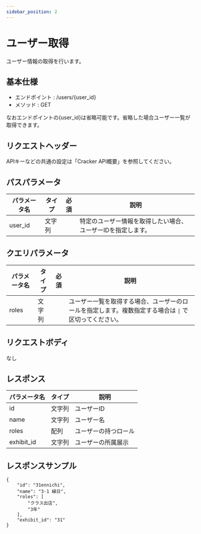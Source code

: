 ```yaml
---
sidebar_position: 2
---
```


# ユーザー取得
ユーザー情報の取得を行います。

## 基本仕様
- エンドポイント : /users/{user_id}
- メソッド : GET

なおエンドポイントの{user_id}は省略可能です。省略した場合ユーザー一覧が取得できます。

## リクエストヘッダー
APIキーなどの共通の設定は「Cracker API概要」を参照してください。

## パスパラメータ

|パラメータ名|タイプ|必須|説明|
|----|----|----|----|
|user_id|文字列||特定のユーザー情報を取得したい場合、ユーザーIDを指定します。|

## クエリパラメータ

|パラメータ名|タイプ|必須|説明|
|----|----|----|----|
|roles|文字列||ユーザー一覧を取得する場合、ユーザーのロールを指定します。複数指定する場合は `\|` で区切ってください。|

## リクエストボディ
なし

## レスポンス

|パラメータ名|タイプ|説明|
|----|----|----|
|id|文字列|ユーザーID|
|name|文字列|ユーザー名|
|roles|配列|ユーザーの持つロール|
|exhibit_id|文字列|ユーザーの所属展示|

## レスポンスサンプル
```
{
    "id": "31ennichi",
    "name": "3-1 縁日",
    "roles": [
        "クラス出店",
        "3年"
    ],
    "exhibit_id": "31"
}
```

